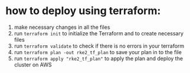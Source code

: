 # how to deploy using terraform:

1. make necessary changes in all the files
2. run `terraform init` to initialize the Terraform and to create necessary files
3. run `terraform validate` to check if there is no errors in your terraform
4. run `terraform plan -out rke2_tf_plan` to save your plan in to the file
5. run `terraform apply "rke2_tf_plan"` to apply the plan and deploy the cluster on AWS
